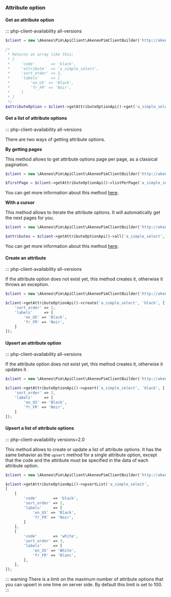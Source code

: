 ### Attribute option

#### Get an attribute option
::: php-client-availability all-versions

```php
$client = new \Akeneo\Pim\ApiClient\AkeneoPimClientBuilder('http://akeneo.com/')->buildAuthenticatedByPassword('client_id', 'secret', 'admin', 'admin');

/*
 * Returns an array like this:
 * [
 *     'code'       => 'black',
 *     'attribute'  => 'a_simple_select',
 *     'sort_order' => 2,
 *     'labels'     => [
 *         'en_US' => 'Black',
 *         'fr_FR' => 'Noir',
 *     ]
 * ]
 */
$attributeOption = $client->getAttributeOptionApi()->get('a_simple_select', 'black');
```

#### Get a list of attribute options
::: php-client-availability all-versions

There are two ways of getting attribute options. 

**By getting pages**

This method allows to get attribute options page per page, as a classical pagination.

```php
$client = new \Akeneo\Pim\ApiClient\AkeneoPimClientBuilder('http://akeneo.com/')->buildAuthenticatedByPassword('client_id', 'secret', 'admin', 'admin');

$firstPage = $client->getAttributeOptionApi()->listPerPage('a_simple_select', 50, true);
```

You can get more information about this method [here](/php-client/list-resources.html#by-getting-pages).

**With a cursor**

This method allows to iterate the attribute options. It will automatically get the next pages for you.

```php
$client = new \Akeneo\Pim\ApiClient\AkeneoPimClientBuilder('http://akeneo.com/')->buildAuthenticatedByPassword('client_id', 'secret', 'admin', 'admin');

$attributes = $client->getAttributeOptionApi()->all('a_simple_select', 50);
```

You can get more information about this method [here](/php-client/list-resources.html#with-a-cursor).

#### Create an attribute 
::: php-client-availability all-versions

If the attribute option does not exist yet, this method creates it, otherwise it throws an exception.

```php
$client = new \Akeneo\Pim\ApiClient\AkeneoPimClientBuilder('http://akeneo.com/')->buildAuthenticatedByPassword('client_id', 'secret', 'admin', 'admin');

$client->getAttributeOptionApi()->create('a_simple_select', 'black', [
    'sort_order' => 2,
    'labels'     => [
        'en_US' => 'Black',
        'fr_FR' => 'Noir',
    ]
]);
```

#### Upsert an attribute option
::: php-client-availability all-versions

If the attribute option does not exist yet, this method creates it, otherwise it updates it.

```php
$client = new \Akeneo\Pim\ApiClient\AkeneoPimClientBuilder('http://akeneo.com/')->buildAuthenticatedByPassword('client_id', 'secret', 'admin', 'admin');

$client->getAttributeOptionApi()->upsert('a_simple_select', 'black', [
    'sort_order' => 2,
    'labels'     => [
        'en_US' => 'Black',
        'fr_FR' => 'Noir',
    ]
]);
```

#### Upsert a list of attribute options
::: php-client-availability versions=2.0

This method allows to create or update a list of attribute options.
It has the same behavior as the `upsert` method for a single attribute option, except that the code and the attribute must be specified in the data of each attribute option.

```php
$client = new \Akeneo\Pim\ApiClient\AkeneoPimClientBuilder('http://akeneo.com/')->buildAuthenticatedByPassword('client_id', 'secret', 'admin', 'admin');

$client->getAttributeOptionApi()->upsertList('a_simple_select',
[
    [
        'code'       => 'black',
        'sort_order' => 2,
        'labels'     => [
            'en_US' => 'Black',
            'fr_FR' => 'Noir',
        ]
    ],
    [
        'code'       => 'white',
        'sort_order' => 3,
        'labels'     => [
            'en_US' => 'White',
            'fr_FR' => 'Blanc',
        ],
    ],
]);
```

::: warning
There is a limit on the maximum number of attribute options that you can upsert in one time on server side. By default this limit is set to 100.
:::
